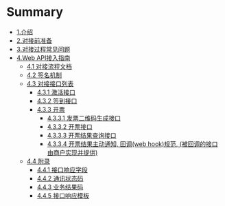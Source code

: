 # Summary
* [1.介绍](README.md)
* [2.对接前准备](bussiness.md)
* [3.对接过程常见问题](Q&A-技术.md)
* [4.Web API接入指南]()
    * [4.1 对接流程文档](api/apiflow.md)
    * [4.2 签名机制](api/sign.md)
    * [4.3 对接接口列表]()
       * [4.3.1 激活接口](api/interface/activate.md)
       * [4.3.2 签到接口](api/interface/checkin.md)
       * [4.3.3 开票](api/interface/invoice_output.md)
          * [4.3.3.1 发票二维码生成接口]()
          * [4.3.3.2 开票接口]()
          * [4.3.3.3 开票结果查询接口]()
          * [4.3.3.4 开票结果主动通知, 回调(web hook)规范, (被回调的接口由商户实现并提供)]()
    * [4.4 附录]()                 
       * [4.4.1 接口响应字段](api/annex/responseParams.md)
       * [4.4.2 通讯状态码](api/annex/responseCode.md)
       * [4.4.3 业务结果码](api/annex/resultCode.md)
       * [4.4.5 接口响应模板](api/annex/responseExample.md)
    
    
   

